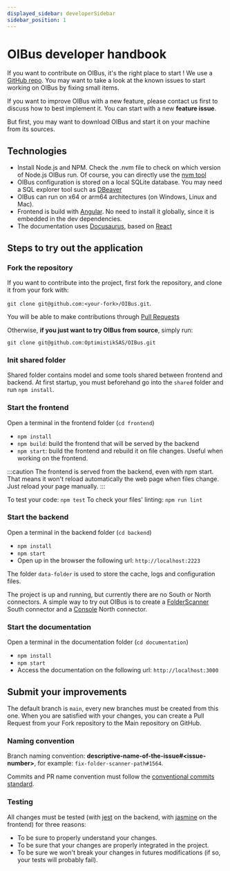 ```yaml
---
displayed_sidebar: developerSidebar
sidebar_position: 1
---
```


# OIBus developer handbook

If you want to contribute on OIBus, it's the right place to start ! We use a [GitHub repo](https://github.com/OptimistikSAS/OIBus). You may
want to take a look at the known issues to start working on OIBus by fixing small items.

If you want to improve OIBus with a new feature, please contact us first to discuss how to best implement it. You can start with a new
**feature issue**.

But first, you may want to download OIBus and start it on your machine from its sources.

## Technologies

- Install Node.js and NPM. Check the .nvm file to check on which version of Node.js OIBus run. Of course, you can directly use the
  [nvm tool](https://github.com/nvm-sh/nvm)
- OIBus configuration is stored on a local SQLite database. You may need a SQL explorer tool such as [DBeaver](https://dbeaver.io/)
- OIBus can run on x64 or arm64 architectures (on Windows, Linux and Mac).
- Frontend is build with [Angular](https://angular.io/). No need to install it globally, since it is embedded in the dev dependencies.
- The documentation uses [Docusaurus](https://docusaurus.io/), based on [React](https://react.dev/)

## Steps to try out the application

### Fork the repository

If you want to contribute into the project, first fork the repository, and clone it from your fork with:

`git clone git@github.com:<your-fork>/OIBus.git`.

You will be able to make contributions through [Pull Requests](#submit-your-improvements)

Otherwise, **if you just want to try OIBus from source**, simply run:

`git clone git@github.com:OptimistikSAS/OIBus.git`

### Init shared folder

Shared folder contains model and some tools shared between frontend and backend. At first startup, you must beforehand go into the `shared`
folder and run `npm install`.

### Start the frontend

Open a terminal in the frontend folder (`cd frontend`)

- `npm install`
- `npm build`: build the frontend that will be served by the backend
- `npm start`: build the frontend and rebuild it on file changes. Useful when working on the frontend.

:::caution
The frontend is served from the backend, even with npm start. That means it won't reload automatically the web page when files
change. Just reload your page manually.
:::

To test your code: `npm test` To check your files' linting: `npm run lint`

### Start the backend

Open a terminal in the backend folder (`cd backend`)

- `npm install`
- `npm start`
- Open up in the browser the following url: `http://localhost:2223`

The folder `data-folder` is used to store the cache, logs and configuration files.

The project is up and running, but currently there are no South or North connectors. A simple way to try out OIBus is to create a
[FolderScanner](../guide/south-connectors/folder-scanner.md) South connector and a [Console](../guide/north-connectors/console.md) North
connector.

### Start the documentation

Open a terminal in the documentation folder (`cd documentation`)

- `npm install`
- `npm start`
- Access the documentation on the following url: `http://localhost:3000`

## Submit your improvements

The default branch is `main`, every new branches must be created from this one. When you are satisfied with your changes, you can create a
Pull Request from your Fork repository to the Main repository on GitHub.

### Naming convention

Branch naming convention: **descriptive-name-of-the-issue#\<issue-number\>**, for example: `fix-folder-scanner-path#1564`.

Commits and PR name convention must follow the [conventional commits standard](https://www.conventionalcommits.org/en/v1.0.0/).

### Testing

All changes must be tested (with [jest](https://jestjs.io/) on the backend, with [jasmine](https://angular.io/guide/testing) on the
frontend) for three reasons:

- To be sure to properly understand your changes.
- To be sure that your changes are properly integrated in the project.
- To be sure we won't break your changes in futures modifications (if so, your tests will probably fail).
